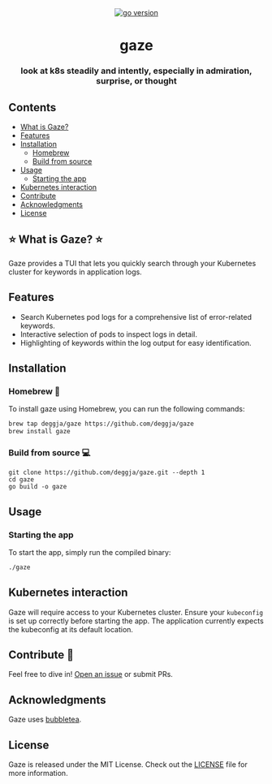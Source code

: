<div align="center">
  <a href="https://go.dev/">
    <img src="https://img.shields.io/badge/Go-v1.21-brightgreen.svg" alt="go version">
  </a>
</div>

<div align="center">

  <h1>gaze</h1>
  <h3>look at k8s steadily and intently, especially in admiration, surprise, or thought</h3>

</div>

## Contents
- [What is Gaze?](#what-is-gaze)
- [Features](#features)
- [Installation](#installation)
  - [Homebrew](#homebrew-)
  - [Build from source](#build-from-source-)
- [Usage](#usage)
  - [Starting the app](#starting-the-app)
- [Kubernetes interaction](#kubernetes-interaction)
- [Contribute](#contribute-)
- [Acknowledgments](#acknowledgments)
- [License](#license)

## ⭐ What is Gaze? ⭐

Gaze provides a TUI that lets you quickly search through your Kubernetes cluster for keywords in application logs.

## Features

- Search Kubernetes pod logs for a comprehensive list of error-related keywords.
- Interactive selection of pods to inspect logs in detail.
- Highlighting of keywords within the log output for easy identification.

## Installation

### Homebrew 🍺

To install gaze using Homebrew, you can run the following commands:

```sh
brew tap deggja/gaze https://github.com/deggja/gaze
brew install gaze
```

### Build from source 💻
```
git clone https://github.com/deggja/gaze.git --depth 1
cd gaze
go build -o gaze
```

## Usage

### Starting the app

To start the app, simply run the compiled binary:

```sh
./gaze
```

## Kubernetes interaction

Gaze will require access to your Kubernetes cluster. Ensure your `kubeconfig` is set up correctly before starting the app. The application currently expects the kubeconfig at its default location.

## Contribute 🔨

Feel free to dive in! [Open an issue](https://github.com/deggja/gaze/issues) or submit PRs.

## Acknowledgments

Gaze uses [bubbletea](https://github.com/charmbracelet/bubbletea).

## License

Gaze is released under the MIT License. Check out the [LICENSE](https://github.com/deggja/gaze/LICENSE) file for more information.
